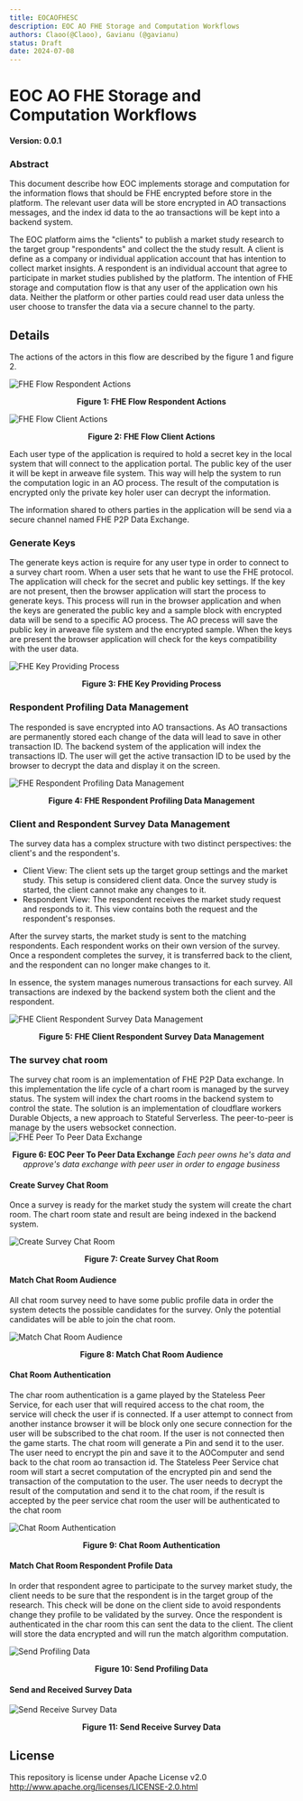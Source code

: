 ```yaml
---
title: EOCAOFHESC
description: EOC AO FHE Storage and Computation Workflows
authors: Claoo(@Claoo), Gavianu (@gavianu)
status: Draft
date: 2024-07-08
---
```


# EOC AO FHE Storage and Computation Workflows

#### Version: 0.0.1

### Abstract

This document describe how EOC implements storage and computation for the information flows that should be FHE encrypted before store in the platform.
The relevant user data will be store encrypted in AO transactions messages, and the index id data to the ao transactions will be kept into a backend system.

The EOC platform aims the "clients" to publish a market study research to the target group "respondents" and collect the the study result.
A client is define as a company or individual application account that has intention to collect market insights. A respondent is an individual account that agree to participate in market studies published by the platform.
The intention of FHE storage and computation flow is that any user of the application own his data. Neither the platform or other parties could read user data unless the user choose to transfer the data via a secure channel to the party.

## Details

The actions of the actors in this flow are described by the figure 1 and figure 2.

![FHE Flow Respondent Actions](images/FHEFlowRespondentActions.png)

<center><b>Figure 1: FHE Flow Respondent Actions</b></center>

![FHE Flow Client Actions](images/FHEFlowClientActions.png)

<center><b>Figure 2: FHE Flow Client Actions</b></center>

Each user type of the application is required to hold a secret key in the local system that will connect to the application portal. The public key of the user it will be kept in arweave file system. This way will help the system to run the computation logic in an AO process. The result of the computation is encrypted only the private key holer user can decrypt the information.

The information shared to others parties in the application will be send via a secure channel named FHE P2P Data Exchange.

### Generate Keys

The generate keys action is require for any user type in order to connect to a survey chart room. When a user sets that he want to use the FHE protocol. The application will check for the secret and public key settings. If the key are not present, then the browser application will start the process to generate keys. This process will run in the browser application and when the keys are generated the public key and a sample block with encrypted data will be send to a specific AO process. The AO precess will save the public key in arweave file system and the encrypted sample. When the keys are present the browser application will check for the keys compatibility with the user data.

![FHE Key Providing Process](images/FHEKeyProvidingProcess.png)

<center><b>Figure 3: FHE Key Providing Process</b></center>

### Respondent Profiling Data Management

The responded is save encrypted into AO transactions. As AO transactions are permanently stored each change of the data will lead to save in other transaction ID. The backend system of the application will index the transactions ID. The user will get the active transaction ID to be used by the browser to decrypt the data and display it on the screen.

![FHE Respondent Profiling Data Management](images/FHERespondentProfilingDataManagement.png)

<center><b>Figure 4: FHE Respondent Profiling Data Management</b></center>

### Client and Respondent Survey Data Management

The survey data has a complex structure with two distinct perspectives: the client's and the respondent's.

- Client View: The client sets up the target group settings and the market study. This setup is considered client data. Once the survey study is started, the client cannot make any changes to it.
- Respondent View: The respondent receives the market study request and responds to it. This view contains both the request and the respondent's responses.

After the survey starts, the market study is sent to the matching respondents. Each respondent works on their own version of the survey. Once a respondent completes the survey, it is transferred back to the client, and the respondent can no longer make changes to it.

In essence, the system manages numerous transactions for each survey. All transactions are indexed by the backend system both the client and the respondent.

![FHE Client Respondent Survey Data Management](images/FHEClientRespondentSurveyDataManagement.png)

<center><b>Figure 5: FHE Client Respondent Survey Data Management</b></center>

### The survey chat room

The survey chat room is an implementation of FHE P2P Data exchange. In this implementation the life cycle of a chart room is managed by the survey status. The system will index the chart rooms in the backend system to control the state. The solution is an implementation of cloudflare workers Durable Objects, a new approach to Stateful Serverless. The peer-to-peer is manage by the users websocket connection.
![FHE Peer To Peer Data Exchange](images/FHEPeerToPeerDataExchange.png)

<center><b>Figure 6: EOC Peer To Peer Data Exchange</b>  <i>Each peer owns he's data and approve's data exchange with peer user in order to engage business</i></center>

#### Create Survey Chat Room

Once a survey is ready for the market study the system will create the chart room. The chart room state and result are being indexed in the backend system.

![Create Survey Chat Room](images/CreateSurveyChatRoom.png)

<center><b>Figure 7: Create Survey Chat Room</b></center>

#### Match Chat Room Audience

All chat room survey need to have some public profile data in order the system detects the possible candidates for the survey. Only the potential candidates will be able to join the chat room.

![Match Chat Room Audience](images/MatchRoomAudience.png)

<center><b>Figure 8: Match Chat Room Audience</b></center>

#### Chat Room Authentication

The char room authentication is a game played by the Stateless Peer Service, for each user that will required access to the chat room, the service will check the user if is connected. If a user attempt to connect from another instance browser it will be block only one secure connection for the user will be subscribed to the chat room. If the user is not connected then the game starts. The chat room will generate a Pin and send it to the user. The user need to encrypt the pin and save it to the AOComputer and send back to the chat room ao transaction id. The Stateless Peer Service chat room will start a secret computation of the encrypted pin and send the transaction of the computation to the user. The user needs to decrypt the result of the computation and send it to the chat room, if the result is accepted by the peer service chat room the user will be authenticated to the chat room

![Chat Room Authentication](images/ChatRoomAuthentication.png)

<center><b>Figure 9: Chat Room Authentication</b></center>

#### Match Chat Room Respondent Profile Data

In order that respondent agree to participate to the survey market study, the client needs to be sure that the respondent is in the target group of the research. This check will be done on the client side to avoid respondents change they profile to be validated by the survey. Once the respondent is authenticated in the char room this can sent the data to the client. The client will store the data encrypted and will run the match algorithm computation.

![Send Profiling Data](images/SendProfilingData.png)

<center><b>Figure 10: Send Profiling Data</b></center>

#### Send and Received Survey Data

![Send Receive Survey Data](images/SendReceiveSurveyData.png)

<center><b>Figure 11: Send Receive Survey Data</b></center>

## License

This repository is license under Apache License v2.0 <http://www.apache.org/licenses/LICENSE-2.0.html>

